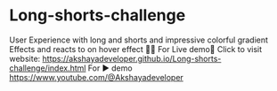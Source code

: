 # Long-shorts-challenge
User Experience with long and shorts and impressive colorful gradient Effects and reacts to on hover effect 🎠🥳
For Live demo🍰
Click to visit website: https://akshayadeveloper.github.io/Long-shorts-challenge/index.html
For ▶️ demo
https://www.youtube.com/@Akshayadeveloper
